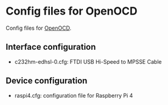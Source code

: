 # Config files for OpenOCD

Config files for [OpenOCD](https://openocd.org/).

## Interface configuration
 - c232hm-edhsl-0.cfg: FTDI USB Hi-Speed to MPSSE Cable

## Device configuration
 - raspi4.cfg: configuration file for Raspberry Pi 4
